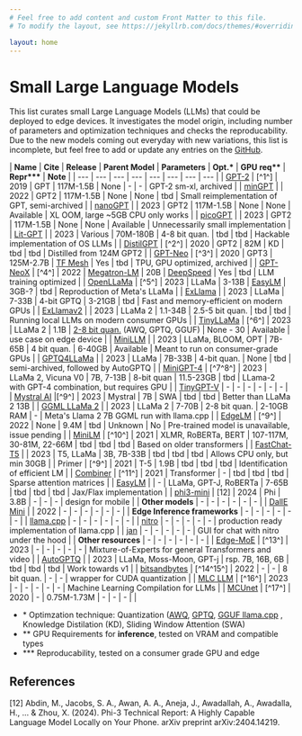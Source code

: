 ```yaml
---
# Feel free to add content and custom Front Matter to this file.
# To modify the layout, see https://jekyllrb.com/docs/themes/#overriding-theme-defaults

layout: home
---
```

<style>
    .wrapper {
        margin-left: 30px;
    }
    .home {
        width: 230%;
    }

    table th:first-of-type {
    width: 12%;
    }
    table th:nth-of-type(2) {
    width: 3%;
    }
    table th:nth-of-type(3) {
    width: 3%;
    }
    table th:nth-of-type(4) {
    width: 15%;
    }
    table th:nth-of-type(5) {
    width: 10%;
    }
    table th:nth-of-type(6) {
    width: 10%;
    }
    table th:nth-of-type(7) {
    width: 10%;
    }
    table th:nth-of-type(8) {
    width: 10%;
    }
    table th:nth-of-type(9) {
    width: 40%;
    }
</style>

# Small Large Language Models

This list curates small Large Language Models (LLMs) that could be deployed to edge devices. It investigates the model origin, including number of parameters and optimization techniques and checks the reproducability. Due to the new models coming out everyday with new variations, this list is incomplete, but feel free to add or update any entries on the [GitHub](https://github.com/rvandernoort/SmallLLMs).

| **Name** | **Cite** | **Release** | **Parent Model** | **Parameters** | **Opt.\*** |  **GPU req\*\*** | **Repr\*\*\*** | **Note** |
| --- | --- | --- | --- | --- | --- | --- | --- |
| [GPT-2](https://github.com/openai/gpt-2) | [^1^] | 2019 | GPT | 117M-1.5B | None | - | - | GPT-2 sm-xl, archived |
| [minGPT](https://github.com/karpathy/minGPT) | | 2022 | GPT2 | 117M-1.5B | None |  None | tbd | Small reimplementation of GPT, semi-archived |
| [nanoGPT](https://github.com/karpathy/nanoGPT) | | 2023 | GPT2 | 117M-1.5B | None | None | Available | XL OOM, large ~5GB CPU only works |
| [picoGPT](https://github.com/jaymody/picoGPT) | | 2023 | GPT2 | 117M-1.5B | None | None | Available | Unnecessarily small implementation |
| [Lit-GPT](https://github.com/Lightning-AI/lit-gpt) | | 2023 | Various | 70M-180B | 4-8 bit quan. | tbd | tbd | Hackable implementation of OS LLMs |
| [DistilGPT](https://huggingface.co/distilgpt2?text=My+name+is+Thomas+and+my+main) | [^2^] | 2020 | GPT2 | 82M | KD | tbd | tbd | Distilled from 124M GPT2 |
| [GPT-Neo](https://github.com/EleutherAI/gpt-neo) | [^3^] | 2020 | GPT3 | 125M-2.7B | [TF Mesh](https://github.com/tensorflow/mesh) | Yes | tbd | TPU, GPU optimized, archived |
| [GPT-NeoX](https://github.com/EleutherAI/gpt-neox/) | [^4^] | 2022 | [Megatron-LM](https://github.com/NVIDIA/Megatron-LM) | 20B | [DeepSpeed](https://www.deepspeed.ai) | Yes | tbd | LLM training optimized |
| [OpenLLaMa](https://github.com/openlm-research/open_llama) | [^5^] | 2023 | LLaMa | 3-13B | [EasyLM](https://github.com/young-geng/EasyLM) | 3GB-? | tbd | Reproduction of Meta's LLaMa |
| [ExLlama](https://github.com/turboderp/exllama) | | 2023 | LLaMa | 7-33B | 4-bit GPTQ | 3-21GB | tbd | Fast and memory-efficient on modern GPUs |
| [ExLlamav2](https://github.com/turboderp/exllamav2) | | 2023 | LLaMa 2 |  1.1-34B | 2.5-5 bit quan. | tbd | tbd | Running local LLMs on modern consumer GPUs |
| [TinyLLaMa](https://github.com/jzhang38/TinyLlama) | [^6^] | 2023 | LLaMa 2 | 1.1B |  [2-8 bit quan.](https://huggingface.co/TheBloke/TinyLlama-1.1B-Chat-v0.3-GGUF) (AWQ, GPTQ, GGUF) | None - 30 | Available | use case on edge device |
| [MiniLLM](https://github.com/kuleshov/minillm) | | 2023 | LLaMa, BLOOM, OPT | 7B-65B | 4 bit quan. | 6-40GB | Available | Meant to run on consumer-grade GPUs |
| [GPTQ4LLaMa](https://github.com/qwopqwop200/GPTQ-for-LLaMa) | | 2023 | LLaMa | 7B-33B | 4-bit quan. | None | tbd | semi-archived, followed by AutoGPTQ |
| [MiniGPT-4](https://github.com/Vision-CAIR/MiniGPT-4) | [^7^8^] | 2023 | LLaMa 2, Vicuna V0 | 7B, 7-13B | 8-bit quan | 11.5-23GB | tbd | LLama-2 with GPT-4 combination, but requires GPU |
| [TinyGPT-V](https://github.com/DLYuanGod/TinyGPT-V) | - | - | - | - | - | - |
| [Mystral AI](https://github.com/mistralai/mistral-src) |[^9^] | 2023 | Mystral | 7B | SWA | tbd | tbd | Better than LLaMa 2 13B |
| [GGML LLaMa 2](https://huggingface.co/EDGE-AI/EDGE_0-7B_GGML) | | 2023 | LLaMa 2 | 7-70B | 2-8 bit quan. | 2-10GB RAM | - | Meta's Llama 2 7B GGML run with llama.cpp |
| [EdgeLM](https://github.com/microsoft/unilm/tree/master/edgelm) | [^9^] | 2022 | None | 9.4M | tbd | Unknown | No | Pre-trained model is unavailable, issue pending |
| [MiniLM](https://github.com/microsoft/unilm/tree/master/minilm) | [^10^] | 2021 | XLMR, RoBERTa, BERT | 107-117M, 30-81M, 22-66M | tbd | tbd | tbd | Based on older transformers |
| [FastChat-T5](https://github.com/lm-sys/FastChat#FastChat-T5) | | 2023 | T5, LLaMa | 3B, 7B-33B | tbd | tbd | tbd | Allows CPU only, but min 30GB |
| Primer | [^9^] | 2021 | T-5 | 1.9B | tbd | tbd | tbd | Identification of efficient LM |
| [Combiner](https://github.com/google-research/google-research/tree/master/combiner) | [^11^] | 2021 | Transformer | - | tbd | tbd | tbd | Sparse attention matrices |
| [EasyLM](https://github.com/young-geng/EasyLM/tree/main) | | - | LLaMa, GPT-J, RoBERTa | 7-65B | tbd | tbd | tbd | Jax/Flax implementation |
| [phi3-mini](https://huggingface.co/microsoft/Phi-3-mini-128k-instruct) | [12] | 2024 | Phi | 3.8B | - | - | - | design for mobile |
| **Other models** | - | - | - | - | - | - |
| [DallE Mini](https://github.com/borisdayma/dalle-mini) | | 2022 | - | - | - | - | - | - |
| **Edge Inference frameworks** | - | - | - | - | - | - |
| [llama.cpp](https://github.com/ggerganov/llama.cpp/) | - | - | - | - | - | - |
| [nitro](https://github.com/janhq/nitro) | - | - | - | - | - | production ready implementation of llama.cpp |
| [jan](https://github.com/janhq/jan) | - | - | - | - | - | GUI for chat with nitro under the hood |
| **Other resources** | - | - | - | - | - | - |
| [Edge-MoE](https://github.com/sharc-lab/Edge-MoE) | [^13^] | 2023 | - | - | - | - | - | Mixture-of-Experts for general Transformers and video |
| [AutoGPTQ](https://github.com/PanQiWei/AutoGPTQ) | | 2023 | LLaMa, Moss-Moon, GPT-j | rsp. 7B, 16B, 6B | tbd | tbd | tbd | Work towards v1 |
| [bitsandbytes](https://github.com/TimDettmers/bitsandbytes) | [^14^15^] | 2022 | - | - | 8 bit quan. | - | - | wrapper for CUDA quantization |
| [MLC LLM](https://github.com/mlc-ai/mlc-llm) | [^16^] | 2023 | - | - | - | - | - | Machine Learning Compilation for LLMs |
| [MCUnet](https://github.com/mit-han-lab/mcunet) | [^17^] | 2020 | - | 0.75M-1.73M | - | - | - | |

- \* Optimzation technique: Quantization ([AWQ](https://github.com/mit-han-lab/llm-awq), [GPTQ](https://github.com/IST-DASLab/gptq), [GGUF llama.cpp](https://github.com/ggerganov/llama.cpp/) , Knowledge Distilation (KD), Sliding Window Attention (SWA)
- \*\* GPU Requirements for **inference**, tested on VRAM and compatible types
- \*\*\* Reproducability, tested on a consumer grade GPU and edge 

## References

[12] Abdin, M., Jacobs, S. A., Awan, A. A., Aneja, J., Awadallah, A., Awadalla, H., ... & Zhou, X. (2024). Phi-3 Technical Report: A Highly Capable Language Model Locally on Your Phone. arXiv preprint arXiv:2404.14219.
